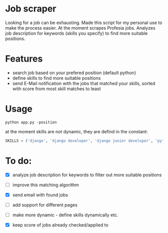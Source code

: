 # Job scraper

Looking for a job can be exhausting. Made this script for my personal use to make the process easier.
At the moment scrapes Profesia jobs. Analyzes job description for keywords (skills you specify) to find more suitable positions.

# Features
* search job based on your prefered position (default python)
* define skills to find more suitable positions
* send E-Mail notification with the jobs that matched your skills, sorted with score from most skill matches to least

# Usage
`python app.py -position`

at the moment skills are not dynamic, they are defind in the constant:

```python
SKILLS = ('django', 'django developer', 'django junior developer', 'python developer', 'python junior developer', 'python junior', 'python', 'sql', 'flask', 'javascript', 'junior', 'css', 'html', 'html/css')
```

# To do:

* [x] analyze job description for keywords to filter out more suitable positions
* [ ] improve this matching algorithm
* [x] send email with found jobs
* [ ] add support for different pages
* [ ] make more dynamic - define skills dynamically etc.
* [x] keep score of jobs already checked/applied to


